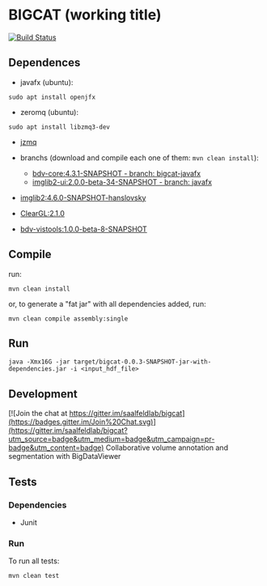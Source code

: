 # BIGCAT (working title)

[![Build Status](https://travis-ci.org/ssinhaleite/bigcat.svg?branch=javafx-generic-listeners)](https://travis-ci.org/ssinhaleite/bigcat)

## Dependences

* javafx (ubuntu):

```shell
sudo apt install openjfx
```

* zeromq (ubuntu):

```shell
sudo apt install libzmq3-dev
```
* [jzmq](https://github.com/zeromq/jzmq)

* branchs (download and compile each one of them: `mvn clean install`):
	* [bdv-core:4.3.1-SNAPSHOT - branch: bigcat-javafx](https://github.com/hanslovsky/bigdataviewer-core/tree/bigcat-javafx)
	* [imglib2-ui:2.0.0-beta-34-SNAPSHOT - branch: javafx](https://github.com/hanslovsky/imglib2-ui/tree/javafx)

* [imglib2:4.6.0-SNAPSHOT-hanslovsky](https://github.com/hanslovsky/imglib2.git)

* [ClearGL:2.1.0](https://github.com/ClearVolume/ClearGL.git)

* [bdv-vistools:1.0.0-beta-8-SNAPSHOT](https://github.com/bigdataviewer/bigdataviewer-vistools.git)

## Compile

run:

```shell
mvn clean install
```

or, to generate a "fat jar" with all dependencies added, run:

```shell
mvn clean compile assembly:single
```

## Run

```shell
java -Xmx16G -jar target/bigcat-0.0.3-SNAPSHOT-jar-with-dependencies.jar -i <input_hdf_file>
```

## Development

[![Join the chat at https://gitter.im/saalfeldlab/bigcat](https://badges.gitter.im/Join%20Chat.svg)](https://gitter.im/saalfeldlab/bigcat?utm_source=badge&utm_medium=badge&utm_campaign=pr-badge&utm_content=badge)
Collaborative volume annotation and segmentation with BigDataViewer

## Tests

### Dependencies
* Junit

### Run

To run all tests:
```
mvn clean test
```


